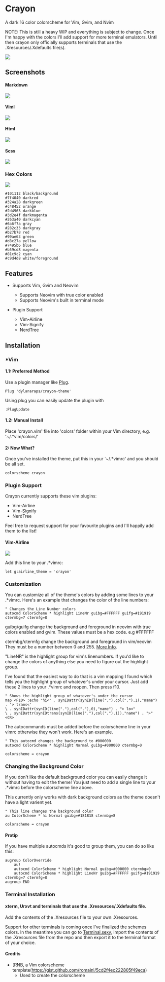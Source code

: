 # Crayon

A dark 16 color colorscheme for Vim, Gvim, and Nvim

NOTE: This is still a heavy WIP and everything is subject to change. Once I'm happy with the colors I'll add support for more terminal emulators. Until then crayon only officially supports terminals that use the .Xresources/.Xdefaults file(s).

![](https://raw.githubusercontent.com/dylanaraps/crayon-theme/master/screenshots/ruby.png)

<!--- Screenshots {{{ -->

## Screenshots

#### Markdown
![](https://raw.githubusercontent.com/dylanaraps/crayon-theme/master/screenshots/markdown.png)

#### Viml
![](https://raw.githubusercontent.com/dylanaraps/crayon-theme/master/screenshots/viml.png)

#### Html
![](https://raw.githubusercontent.com/dylanaraps/crayon-theme/master/screenshots/html.png)

#### Scss
![](https://raw.githubusercontent.com/dylanaraps/crayon-theme/master/screenshots/scss.png)

<!-- }}} -->

<!--- Hex Colors {{{ -->

### Hex Colors

![](https://raw.githubusercontent.com/dylanaraps/crayon-theme/master/screenshots/palette.png)

	#101112 black/background
	#7f4040 darkred
	#324a28 darkgreen
	#c48452 orange
	#2d4963 darkblue
	#3d2e4f darkmagenta
	#263a40 darkcyan
	#6a6f7a gray
	#282c33 darkgray
	#b27b78 red
	#99ae63 green
	#d8c27a yellow
	#7495b6 blue
	#b59cd8 magenta
	#81c9c2 cyan
	#c9d4d8 white/foreground

<!--- }}} -->

<!--- Features {{{ -->

## Features

* Supports Vim, Gvim and Neovim
	* Supports Neovim with true color enabled
	* Supports Neovim's built in terminal mode

* Plugin Support
	* Vim-Airline
	* Vim-Signify
	* NerdTree

<!-- }}} -->

<!--- Installation {{{ -->

## Installation

### *Vim

#### 1.1: Preferred Method
Use a plugin manager like [Plug](https://github.com/junegunn/vim-plug).

```VimL
Plug 'dylanaraps/crayon-theme'
```

Using plug you can easily update the plugin with

```VimL
:PlugUpdate
```

#### 1.2: Manual Install
Place 'crayon.vim' file into 'colors' folder within your Vim directory, e.g. '~/.*vim/colors/'

#### 2: Now What?
Once you've installed the theme, put this in your '~/.*vimrc' and you should be all set.

```VimL
colorscheme crayon
```

### Plugin Support
Crayon currently supports these vim plugins:

* Vim-Airline
* Vim-Signify
* NerdTree

Feel free to request support for your favourite plugins and I'll happily add them to the list!


#### Vim-Airline

![](https://github.com/dylanaraps/crayon-theme/raw/master/screenshots/airline.gif)

Add this line to your .*vimrc:

```VimL
let g:airline_theme = 'crayon'
```

<!--- }}} -->

<!--- Customization {{{ -->

### Customization
You can customize all of the theme's colors by adding some lines to your .*vimrc. Here's an example that changes the color of the line numbers:

```VimL
" Changes the Line Number colors
autocmd ColorScheme * highlight LineNr guibg=#FFFFFF guifg=#191919 ctermbg=7 ctermfg=8
```

guibg/guifg change the background and foreground in neovim with true colors enabled and gvim. These values must be a hex code. e.g #FFFFFF

ctermbg/ctermfg change the background and foreground in vim/neovim They must be a number between 0 and 255. [More Info](http://vim.wikia.com/wiki/Xterm256_color_names_for_console_Vim).

"LineNR" is the highlight group for vim's linenumbers. If you'd like to change the colors of anything else you need to figure out the highlight group.

I've found that the easiest way to do that is a vim mapping I found which tells you the highlight group of whatever's under your cursor. Just add these 2 lines to your .*vimrc and reopen. Then  press f10.

```VimL
" Shows the highlight group of whatever's under the cursor
map <F10> :echo "hi<" . synIDattr(synID(line("."),col("."),1),"name") . '> trans<'
\ . synIDattr(synID(line("."),col("."),0),"name") . "> lo<"
\ . synIDattr(synIDtrans(synID(line("."),col("."),1)),"name") . ">"<CR>
```

The autocommands must be added before the colorscheme line in your vimrc otherwise they won't work. Here's an example.

```VimL
" This autocmd changes the background to #000000
autocmd ColorScheme * highlight Normal guibg=#000000 ctermbg=0

colorscheme = crayon
```

### Changing the Background Color
If you don't like the default background color you can easily change it without having to edit the theme! You just need to add a single line to your .*vimrc before the colorscheme line above.

This currently only works with dark background colors as the theme doesn't have a light varient yet.

```VimL
" This line changes the background color
au ColorScheme * hi Normal guibg=#181818 ctermbg=8

colorscheme = crayon
```

#### Protip
If you have multiple autocmds it's good to group them, you can do so like this:

```VimL
augroup ColorOverride
	au!
	autocmd ColorScheme * highlight Normal guibg=#000000 ctermbg=0
	autocmd ColorScheme * highlight LineNr guibg=#FFFFFF guifg=#191919 ctermbg=7 ctermfg=8
augroup END
```

<!--- }}} -->

<!--- Terminal Installation {{{ -->

### Terminal Installation

#### xterm, Urxvt and terminals that use the .Xresources/.Xdefaults file.
Add the contents of the .Xresources file to your own .Xresources.

Support for other terminals is coming once I've finalized the schemes colors. In the meantime you can go to [Terminal.sexy](http://terminal.sexy/), import the contents of the .Xresources file from the repo and then export it to the terminal format of your choice.

<!--- }}} -->

#### Credits

* [RNB, a Vim colorscheme template(https://gist.github.com/romainl/5cd2f4ec222805f49eca)
	* Used to create the colorscheme
